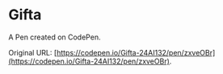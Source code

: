 # Gifta

A Pen created on CodePen.

Original URL: [https://codepen.io/Gifta-24AI132/pen/zxveOBr](https://codepen.io/Gifta-24AI132/pen/zxveOBr).

